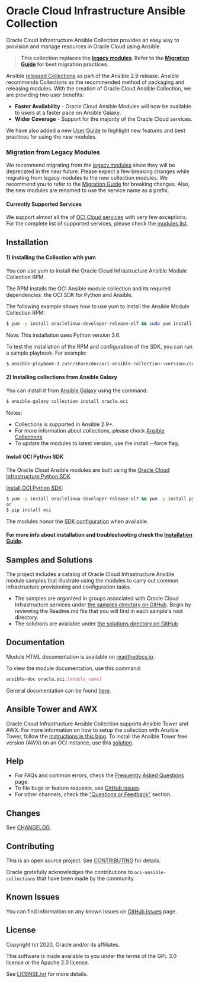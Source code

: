 # Oracle Cloud Infrastructure Ansible Collection

Oracle Cloud Infrastructure Ansible Collection provides an easy way to provision and manage resources in Oracle Cloud using Ansible.

> **This collection replaces the [legacy modules](https://github.com/oracle/oci-ansible-modules). Refer to the [Migration Guide](https://github.com/oracle/oci-ansible-collections/blob/master/MigrationGuide.md) for best migration practices.**

Ansible [released Collections](https://www.ansible.com/blog/getting-started-with-ansible-collections) as part of the Ansible 2.9 release.
Ansible recommends Collections as the recommended method of packaging and releasing modules. 
With the creation of Oracle Cloud Ansible Collection, we are providing two user benefits:
 * **Faster Availability** - Oracle Cloud Ansible Modules will now be available to users at a faster pace on Ansible Galaxy. 
 * **Wider Coverage** - Support for the majority of the Oracle Cloud services.

We have also added a new [User Guide](https://github.com/oracle/oci-ansible-collections/blob/master/UserGuide.md) to highlight new features and best practices for using the new modules.

### Migration from Legacy Modules

We recommend migrating from the [legacy modules](https://github.com/oracle/oci-ansible-modules) since they will be deprecated in the near future.
Please expect a few breaking changes while migrating from legacy modules to the new collection modules.
We recommend you to refer to the [Migration Guide](https://github.com/oracle/oci-ansible-collections/blob/master/MigrationGuide.md) for breaking changes.
Also, the new modules are renamed to use the service name as a prefix.

#### Currently Supported Services 
We support almost all the of [OCI Cloud services](https://docs.cloud.oracle.com/en-us/iaas/Content/services.htm) with very few exceptions.
For the complete list of supported services, please check the [modules list](https://oci-ansible-collection.readthedocs.io/en/latest/collections/oracle/oci/index.html).

## Installation

#### 1) Installing the Collection with yum

You can use yum to install the Oracle Cloud Infrastructure Ansible Module Collection RPM.

The RPM installs the OCI Ansible module collection and its required dependencies: the OCI SDK for Python and Ansible.

The following example shows how to use yum to install the Ansible Module Collection RPM:
  ``` bash
$ yum -y install oraclelinux-developer-release-el7 && sudo yum install oci-ansible-collection
  ```
Note:
This installation uses Python version 3.6.

To test the installation of the RPM and configuration of the SDK, you can run a sample playbook. For example:
  ``` bash
$ ansible-playbook-3 /usr/share/doc/oci-ansible-collection-<version>/samples/object_storage/get_namespace/sample.yaml
  ```

#### 2) Installing collections from Ansible Galaxy

You can install it from [Ansible Galaxy](https://galaxy.ansible.com/oracle) using the command:
  ``` bash
  $ ansible-galaxy collection install oracle.oci
  ```
Notes:
* Collections is supported in Ansible 2.9+.
* For more information about collections, please check [Ansible Collections](https://docs.ansible.com/ansible/latest/user_guide/collections_using.html)
* To update the modules to latest version, use the install --force flag.

#### Install OCI Python SDK

The Oracle Cloud Ansible modules are built using the [Oracle Cloud Infrastructure Python SDK](https://docs.us-phoenix-1.oraclecloud.com/Content/API/SDKDocs/pythonsdk.htm).

[Install OCI Python SDK](https://oracle-cloud-infrastructure-python-sdk.readthedocs.io/en/latest/installation.html#downloading-and-installing-the-sdk):

  ``` bash
  $ yum -y install oraclelinux-developer-release-el7 && yum -y install python-oci-sdk
  or
  $ pip install oci
  ```
The modules honor the [SDK configuration](https://docs.us-phoenix-1.oraclecloud.com/Content/ToolsConfig.htm) when available.

#### For more info about installation and troubleshooting check the [Installation Guide](https://github.com/oracle/oci-ansible-collections/blob/master/InstallationGuide.md).

## Samples and Solutions

The project includes a catalog of Oracle Cloud Infrastructure Ansible module samples that illustrate using the modules 
to carry out common infrastructure provisioning and configuration tasks.
* The samples are organized in groups associated with Oracle Cloud Infrastructure services under [the samples directory on GitHub](https://github.com/oracle/oci-ansible-collections/tree/master/samples).
Begin by reviewing the Readme.md file that you will find in each sample's root directory.
* The solutions are available under [the solutions directory on GitHub](https://github.com/oracle/oci-ansible-collections/tree/master/solutions)

## Documentation
Module HTML documentation is available on [readthedocs.io](https://oci-ansible-collection.readthedocs.io/en/latest/collections/oracle/oci/index.html).

To view the module documentation, use this command:
  ``` bash
ansible-doc oracle.oci.[module_name]
  ```
General documentation can be found [here](https://docs.cloud.oracle.com/iaas/Content/API/SDKDocs/ansible.htm).

## Ansible Tower and AWX
Oracle Cloud Infrastructure Ansible Collection supports Ansible Tower and AWX. For more information on how to setup the collection with Ansible Tower, follow the [instructions in this blog](https://blogs.oracle.com/cloud-infrastructure/using-oracle-cloud-infrastructure-with-ansible-tower-and-awx).
To install the Ansible Tower free version (AWX) on an OCI instance, use this [solution](https://github.com/oracle-quickstart/oci-ansible-awx).

## Help
- For FAQs and common errors, check the [Frequently Asked Questions](https://github.com/oracle/oci-ansible-collections/blob/master/FAQ.md) page.
- To file bugs or feature requests, use [GitHub issues](https://github.com/oracle/oci-ansible-collections/issues).
- For other channels, check the ["Questions or Feedback"](https://docs.cloud.oracle.com/en-us/iaas/Content/API/SDKDocs/ansible.htm#questions) section.

## Changes

See [CHANGELOG](https://github.com/oracle/oci-ansible-collections/blob/master/CHANGELOG.md).

## Contributing

This is an open source project. See [CONTRIBUTING](https://github.com/oracle/oci-ansible-collections/blob/master/CONTRIBUTING.md) for details.

Oracle gratefully acknowledges the contributions to `oci-ansible-collections` that have been made by the community.

## Known Issues

You can find information on any known issues on [GitHub issues](https://github.com/oracle/oci-ansible-collections/issues) page.

## License

Copyright (c) 2020, Oracle and/or its affiliates.

This software is made available to you under the terms of the GPL 3.0 license or the Apache 2.0 license.

See [LICENSE.txt](https://github.com/oracle/oci-ansible-collections/blob/master/LICENSE.txt) for more details.
